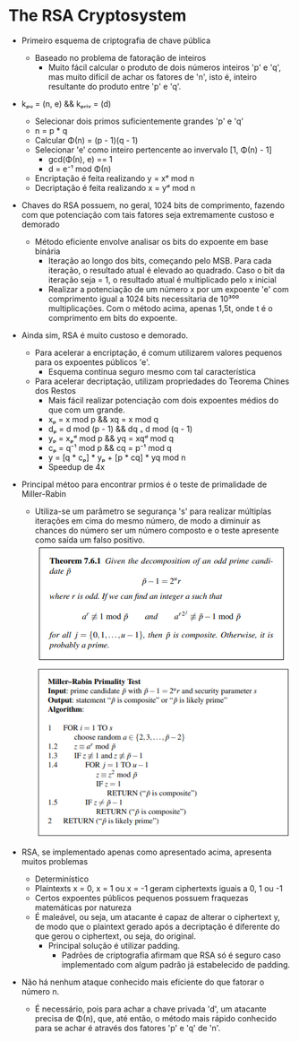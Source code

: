 # The RSA Cryptosystem
- Primeiro esquema de criptografia de chave pública
    - Baseado no problema de fatoração de inteiros
        - Muito fácil calcular o produto de dois números
            inteiros 'p' e 'q', mas muito difícil de achar
            os fatores de 'n', isto é, inteiro resultante
            do produto entre 'p' e 'q'.

- kₚᵤ = (n, e) && kₚᵣᵢᵥ = (d)
    - Selecionar dois primos suficientemente grandes 'p'
        e 'q'
    - n = p * q
    - Calcular Φ(n) = (p - 1)(q - 1)
    - Selecionar 'e' como inteiro pertencente ao invervalo 
    [1, Φ(n) - 1]
        - gcd(Φ(n), e) == 1 
        - d = e⁻¹ mod Φ(n)
    - Encriptação é feita realizando y = xᵉ mod n
    - Decriptação é feita realizando x = yᵈ mod n

- Chaves do RSA possuem, no geral, 1024 bits de comprimento,
    fazendo com que potenciação com tais fatores seja
    extremamente custoso e demorado
    - Método eficiente envolve analisar os bits do expoente
        em base binária
        - Iteração ao longo dos bits, começando pelo MSB.
            Para cada iteração, o resultado atual é elevado
            ao quadrado. Caso o bit da iteração seja = 1,
            o resultado atual é multiplicado pelo x inicial
        - Realizar a potenciação de um número x por um 
            expoente 'e' com comprimento igual a 1024 bits
            necessitaria de 10³⁰⁰ multiplicações. Com o método acima, apenas 1,5t, onde t é o comprimento
            em bits do expoente.

- Ainda sim, RSA é muito custoso e demorado.
    - Para acelerar a encriptação, é comum utilizarem 
        valores pequenos para os expoentes públicos 'e'.
        - Esquema continua seguro mesmo com tal 
            característica
    - Para acelerar decriptação, utilizam propriedades
        do Teorema Chines dos Restos
        - Mais fácil realizar potenciação com dois expoentes
            médios do que com um grande.
        - xₚ = x mod p && xq = x mod q
        - dₚ = d mod (p - 1) && dq ₌ d mod (q - 1)
        - yₚ = xₚᵈ mod p && yq = xqᵈ mod q
        - cₚ = q⁻¹ mod p && cq = p⁻¹ mod q
        - y = [q * cₚ] * yₚ + [p * cq] * yq mod n
        - Speedup de 4x

- Principal métoo para encontrar prmios é o teste de 
    primalidade de Miller-Rabin
    - Utiliza-se um parâmetro se segurança 's' para 
        realizar múltiplas iterações em cima do mesmo
        número, de modo a diminuir as chances do número
        ser um número composto e o teste apresente como 
        saída um falso positivo.
![](./assets/miller-rabin.png)
![](./assets/miller-rabin-algorithm.png)

- RSA, se implementado apenas como apresentado acima, 
    apresenta muitos problemas
    - Determinístico
    - Plaintexts x = 0, x = 1 ou x = -1 geram ciphertexts
        iguais a 0, 1 ou -1
    - Certos expoentes públicos pequenos possuem fraquezas
        matemáticas por natureza
    - É maleável, ou seja, um atacante é capaz de alterar
        o ciphertext y, de modo que o plaintext gerado após
        a decriptação é diferente do que gerou o ciphertext, 
        ou seja, do original.
        - Principal solução é utilizar padding.
            - Padrões de criptografia afirmam que RSA só
                é seguro caso implementado com algum padrão
                já estabelecido de padding.

- Não há nenhum ataque conhecido mais eficiente do que
    fatorar o número n.
    - É necessário, pois para achar a chave privada 'd',
        um atacante precisa de Φ(n), que, até então, o método
        mais rápido conhecido para se achar é através dos
        fatores 'p' e 'q' de 'n'.
